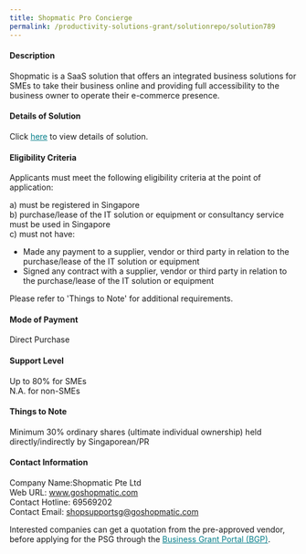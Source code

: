 ```yaml
---
title: Shopmatic Pro Concierge
permalink: /productivity-solutions-grant/solutionrepo/solution789
---
```


#### Description

Shopmatic is a SaaS solution that offers an integrated business solutions for SMEs to take their business online and providing full accessibility to the business owner to operate their e-commerce presence.

#### Details of Solution

Click <a href='https://govassist.gobusiness.gov.sg/images/psg/Desensitised_Shopmatic_Annex_3_CR_wef_18_Aug_2020.pdf' style='color:#037e8a'>here</a> to view details of solution.

#### Eligibility Criteria

Applicants must meet the following eligibility criteria at the point of application:

a) must be registered in Singapore <br>
b) purchase/lease of the IT solution or equipment or consultancy service must be used in Singapore <br>
c) must not have:
- Made any payment to a supplier, vendor or third party in relation to the purchase/lease of the IT solution or equipment
- Signed any contract with a supplier, vendor or third party in relation to the purchase/lease of the IT solution or equipment

Please refer to 'Things to Note' for additional requirements.

#### Mode of Payment
Direct Purchase

#### Support Level
Up to 80% for SMEs <br>
N.A. for non-SMEs

#### Things to Note
Minimum 30% ordinary shares (ultimate individual ownership) held directly/indirectly by Singaporean/PR

#### Contact Information
Company Name:Shopmatic Pte Ltd <br>Web URL: www.goshopmatic.com <br>Contact Hotline: 69569202 <br>Contact Email: shopsupportsg@goshopmatic.com <br>

Interested companies can get a quotation from the pre-approved vendor, before applying for the PSG through the <a target='_blank' style='color:#037e8a' href='https://www.businessgrants.gov.sg/'>Business Grant Portal (BGP)</a>.
